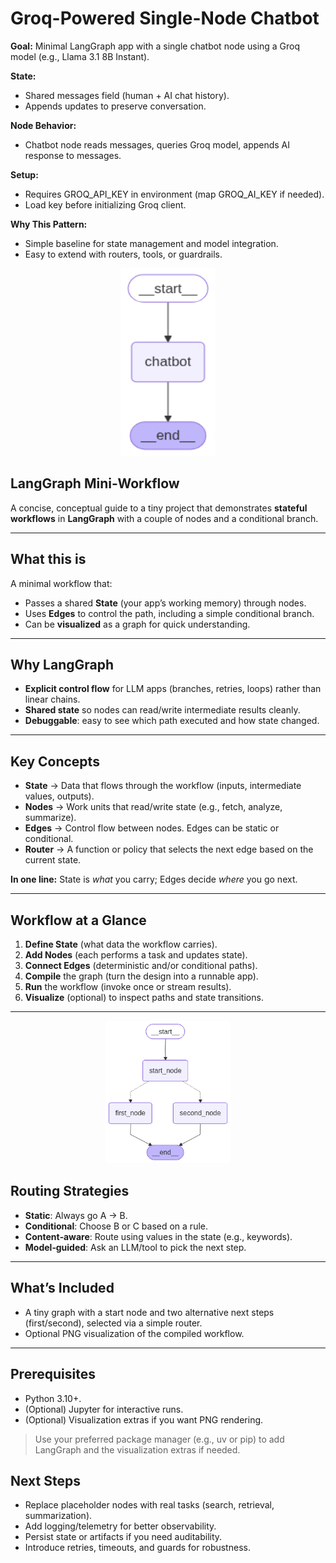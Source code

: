 # Groq-Powered Single-Node Chatbot

**Goal:** Minimal LangGraph app with a single chatbot node using a Groq model (e.g., Llama 3.1 8B Instant).

**State:** 
- Shared messages field (human + AI chat history).
- Appends updates to preserve conversation.

**Node Behavior:** 
- Chatbot node reads messages, queries Groq model, appends AI response to messages.

**Setup:** 
- Requires GROQ_API_KEY in environment (map GROQ_AI_KEY if needed).
- Load key before initializing Groq client.

**Why This Pattern:**

- Simple baseline for state management and model integration.
- Easy to extend with routers, tools, or guardrails.

<p align="center">
  <img src="doc/chatbot_workflow.png" width="150" height="300" alt="Workflow overview">
</p>

## LangGraph Mini‑Workflow

A concise, conceptual guide to a tiny project that demonstrates **stateful workflows** in **LangGraph** with a couple of nodes and a conditional branch.

---

## What this is
A minimal workflow that:
- Passes a shared **State** (your app’s working memory) through nodes.
- Uses **Edges** to control the path, including a simple conditional branch.
- Can be **visualized** as a graph for quick understanding.

---

## Why LangGraph
- **Explicit control flow** for LLM apps (branches, retries, loops) rather than linear chains.
- **Shared state** so nodes can read/write intermediate results cleanly.
- **Debuggable**: easy to see which path executed and how state changed.

---

## Key Concepts
- **State** → Data that flows through the workflow (inputs, intermediate values, outputs).
- **Nodes** → Work units that read/write state (e.g., fetch, analyze, summarize).
- **Edges** → Control flow between nodes. Edges can be static or conditional.
- **Router** → A function or policy that selects the next edge based on the current state.

**In one line:** State is *what* you carry; Edges decide *where* you go next.

---

## Workflow at a Glance
1. **Define State** (what data the workflow carries).
2. **Add Nodes** (each performs a task and updates state).
3. **Connect Edges** (deterministic and/or conditional paths).
4. **Compile** the graph (turn the design into a runnable app).
5. **Run** the workflow (invoke once or stream results).
6. **Visualize** (optional) to inspect paths and state transitions.

---

<p align="center">
  <img src="doc/basic_workflow.png" width="200" alt="Workflow overview">
</p>

## Routing Strategies
- **Static**: Always go A → B.
- **Conditional**: Choose B or C based on a rule.
- **Content‑aware**: Route using values in the state (e.g., keywords).
- **Model‑guided**: Ask an LLM/tool to pick the next step.

---

## What’s Included
- A tiny graph with a start node and two alternative next steps (first/second), selected via a simple router.
- Optional PNG visualization of the compiled workflow.

---

## Prerequisites
- Python 3.10+.
- (Optional) Jupyter for interactive runs.
- (Optional) Visualization extras if you want PNG rendering.

> Use your preferred package manager (e.g., uv or pip) to add LangGraph and the visualization extras if needed.


## Next Steps
- Replace placeholder nodes with real tasks (search, retrieval, summarization).
- Add logging/telemetry for better observability.
- Persist state or artifacts if you need auditability.
- Introduce retries, timeouts, and guards for robustness.
